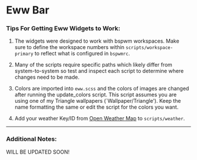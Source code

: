 # Eww Bar


### Tips For Getting Eww Widgets to Work:
1. The widgets were designed to work with bspwm workspaces. Make sure to define the workspace numbers within `scripts/workspace-primary` to reflect what is configured in `bspwmrc`.

2. Many of the scripts require specific paths which likely differ from system-to-system so test and inspect each script to determine where changes need to be made.

3. Colors are imported into `eww.scss` and the colors of images are changed after running the update_colors script. This script assumes you are using one of my Triangle wallpapers (`Wallpaper/Triangle'). Keep the name formatting the same or edit the script for the colors you want. 

4. Add your weather Key/ID from [Open Weather Map](openweathermap.org/) to `scripts/weather`.
---
### Additional Notes:

WILL BE UPDATED SOON!